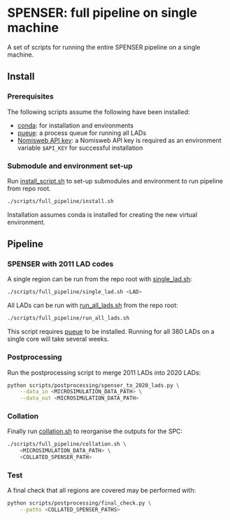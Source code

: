 # SPENSER: full pipeline on single machine

A set of scripts for running the entire SPENSER pipeline on a single machine.

## Install
### Prerequisites
The following scripts assume the following have been installed:
- [conda](https://docs.conda.io/en/latest/miniconda.html): for installation and
  environments
- [pueue](https://github.com/Nukesor/pueue): a process queue for running all
  LADs
- [Nomisweb API key](../../README.md#setting-up-your-nomis-api-key): a Nomisweb
  API key is required as an environment variable `$API_KEY` for successful
  installation

### Submodule and environment set-up
Run [install_script.sh](install.sh) to set-up submodules and environment to run
pipeline from repo root.
```bash
./scripts/full_pipeline/install.sh
```
Installation assumes conda is installed for creating the new virtual
environment.

## Pipeline
### SPENSER with 2011 LAD codes
A single region can be run from the repo root with
[single_lad.sh](single_lad.sh):
```bash
./scripts/full_pipeline/single_lad.sh <LAD>
```

All LADs can be run with [run_all_lads.sh](run_all_lads.sh) from the
repo root:
```bash
./scripts/full_pipeline/run_all_lads.sh
```
This script requires [pueue](https://github.com/Nukesor/pueue) to be installed.
Running for all 380 LADs on a single core will take several weeks.


### Postprocessing
Run the postprocessing script to merge 2011 LADs into 2020 LADs:
```bash
python scripts/postprocessing/spenser_to_2020_lads.py \
    --data_in <MICROSIMULATION_DATA_PATH> \
    --data_out <MICROSIMULATION_DATA_PATH>
```

### Collation
Finally run [collation.sh](collation.sh) to reorganise the outputs for the SPC:
```bash
./scripts/full_pipeline/collation.sh \
    <MICROSIMULATION_DATA_PATH> \
    <COLLATED_SPENSER_PATH>
```

### Test
A final check that all regions are covered may be performed with:
```bash
python scripts/postprocessing/final_check.py \
    --paths <COLLATED_SPENSER_PATHS>
```